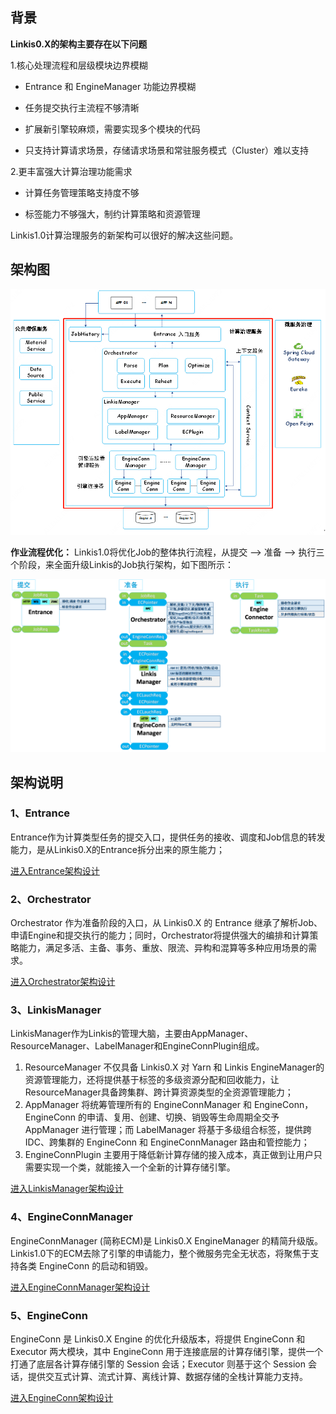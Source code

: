 ## **背景**

**Linkis0.X的架构主要存在以下问题**

1.核心处理流程和层级模块边界模糊

-   Entrance 和 EngineManager 功能边界模糊

-   任务提交执行主流程不够清晰

-   扩展新引擎较麻烦，需要实现多个模块的代码

-   只支持计算请求场景，存储请求场景和常驻服务模式（Cluster）难以支持

2.更丰富强大计算治理功能需求

-   计算任务管理策略支持度不够

-   标签能力不够强大，制约计算策略和资源管理

Linkis1.0计算治理服务的新架构可以很好的解决这些问题。

## **架构图**
![](../../Images/Architecture/linkis-computation-gov-01.png)

**作业流程优化：**
Linkis1.0将优化Job的整体执行流程，从提交 —\> 准备 —\>
执行三个阶段，来全面升级Linkis的Job执行架构，如下图所示：

![](../../Images/Architecture/linkis-computation-gov-02.png)

## **架构说明**

### 1、Entrance

 Entrance作为计算类型任务的提交入口，提供任务的接收、调度和Job信息的转发能力，是从Linkis0.X的Entrance拆分出来的原生能力；
 
 [进入Entrance架构设计]()

### 2、Orchestrator

 Orchestrator 作为准备阶段的入口，从 Linkis0.X 的 Entrance 继承了解析Job、申请Engine和提交执行的能力；同时，Orchestrator将提供强大的编排和计算策略能力，满足多活、主备、事务、重放、限流、异构和混算等多种应用场景的需求。
 
 [进入Orchestrator架构设计]()

### 3、LinkisManager

 LinkisManager作为Linkis的管理大脑，主要由AppManager、ResourceManager、LabelManager和EngineConnPlugin组成。
 
 1. ResourceManager 不仅具备 Linkis0.X 对 Yarn 和 Linkis EngineManager的资源管理能力，还将提供基于标签的多级资源分配和回收能力，让ResourceManager具备跨集群、跨计算资源类型的全资源管理能力；
 2. AppManager 将统筹管理所有的 EngineConnManager 和 EngineConn，EngineConn 的申请、复用、创建、切换、销毁等生命周期全交予 AppManager 进行管理；而 LabelManager 将基于多级组合标签，提供跨IDC、跨集群的 EngineConn 和 EngineConnManager 路由和管控能力；
 3. EngineConnPlugin 主要用于降低新计算存储的接入成本，真正做到让用户只需要实现一个类，就能接入一个全新的计算存储引擎。

 [进入LinkisManager架构设计](https://github.com/liuyou2/Linkis-Doc/blob/master/zh_CN/Architecture_Documents/Computation_Governance_Services/LinkisManager/README.md)

### 4、EngineConnManager

 EngineConnManager (简称ECM)是 Linkis0.X EngineManager 的精简升级版。Linkis1.0下的ECM去除了引擎的申请能力，整个微服务完全无状态，将聚焦于支持各类 EngineConn 的启动和销毁。
 
 [进入EngineConnManager架构设计](https://github.com/liuyou2/Linkis-Doc/blob/master/zh_CN/Architecture_Documents/Computation_Governance_Services/EngineConnManager/README.md)

### 5、EngineConn

EngineConn 是 Linkis0.X Engine 的优化升级版本，将提供 EngineConn 和 Executor 两大模块，其中 EngineConn 用于连接底层的计算存储引擎，提供一个打通了底层各计算存储引擎的 Session 会话；Executor 则基于这个 Session 会话，提供交互式计算、流式计算、离线计算、数据存储的全栈计算能力支持。

[进入EngineConn架构设计](https://github.com/liuyou2/Linkis-Doc/blob/master/zh_CN/Architecture_Documents/Computation_Governance_Services/EngineConn/README.md)
